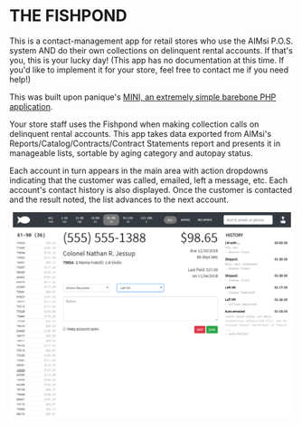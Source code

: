 # THE FISHPOND

This is a contact-management app for retail stores who use the AIMsi P.O.S. system AND do their own collections on delinquent rental accounts. If that's you, this is your lucky day! (This app has no documentation at this time. If you'd like to implement it for your store, feel free to contact me if you need help!)

This was built upon panique's [MINI, an extremely simple barebone PHP application](http://www.dev-metal.com/mini-extremely-simple-barebone-php-application/).

Your store staff uses the Fishpond when making collection calls on delinquent rental accounts. This app takes data exported from AIMsi's Reports/Catalog/Contracts/Contract Statements report and presents it in manageable lists, sortable by aging category and autopay status. 

Each account in turn appears in the main area with action dropdowns indicating that the customer was called, emailed, left a message, etc. Each account's contact history is also displayed. Once the customer is contacted and the result noted, the list advances to the next account.

![The Fishpond: A Contact Management Tool](_install/fishpond-screenshot.PNG)
